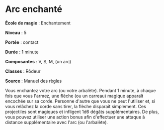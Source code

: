# Arc enchanté

**École de magie** : Enchantement

**Niveau** : 5

**Portée** : contact

**Durée** : 1 minute

**Composantes** : V, S, M, (un arc)

**Classes** : Rôdeur

**Source** : Manuel des règles

Vous enchantez votre arc (ou votre arbalète). Pendant 1 minute, à chaque fois que vous l'armez, une flèche (ou un carreau) magique apparaît encochée sur sa corde. Personne d'autre que vous ne peut l'utiliser et, si vous relâchez la corde sans tirer, la flèche disparaît simplement. Ces projectiles sont magiques et infligent 1d6 dégâts supplémentaires. De plus, vous pouvez utiliser une action bonus afin d'effectuer une attaque à distance supplémentaire avec l'arc (ou l'arbalète).
